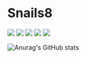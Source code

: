 # Snails8

[![](https://raw.githubusercontent.com/Snails8/github-profile-summary-cards-example/master/profile-summary-card-output/nord_bright/0-profile-details.svg)](https://github.com/Snails8/github-profile-summary-cards)
[![](https://raw.githubusercontent.com/Snails8/github-profile-summary-cards-example/master/profile-summary-card-output/nord_bright/1-repos-per-language.svg)](https://github.com/Snails8/github-profile-summary-cards) [![](https://raw.githubusercontent.com/Snails8/github-profile-summary-cards-example/master/profile-summary-card-output/nord_bright/2-most-commit-language.svg)](https://github.com/Snails8/github-profile-summary-cards)
[![](https://raw.githubusercontent.com/Snails8/github-profile-summary-cards-example/master/profile-summary-card-output/nord_bright/3-stats.svg)](https://github.com/Snails8/github-profile-summary-cards) [![](https://raw.githubusercontent.com/Snails8/github-profile-summary-cards-example/master/profile-summary-card-output/nord_bright/4-productive-time.svg)](https://github.com/Snails8/github-profile-summary-cards)



![Anurag's GitHub stats](https://github-readme-stats.vercel.app/api?username=Snails8&show_icons=true&theme=dark&count_private=true)

